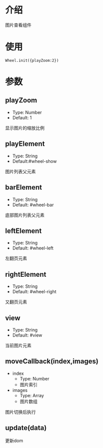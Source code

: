 # 介绍

图片查看组件
# 使用
    Wheel.init({playZoom:2})
# 参数
## playZoom
+ Type: Number
+ Default: 1

显示图片的缩放比例

## playElement
+ Type: String
+ Default:#wheel-show

图片列表父元素

## barElement
+ Type: String
+ Default: #wheel-bar

底部图片列表父元素

## leftElement
+ Type: String
+ Default: #wheel-left

左翻页元素

## rightElement
+ Type: String
+ Default: #wheel-right

又翻页元素

## view
+ Type: String
+ Default: #view

当前图片元素

## moveCallback(index,images)
+ index
    + Type: Number
    + 图片索引
+ images
    + Type: Array
    + 图片数组

图片切换后执行

## update(data)

更新dom
